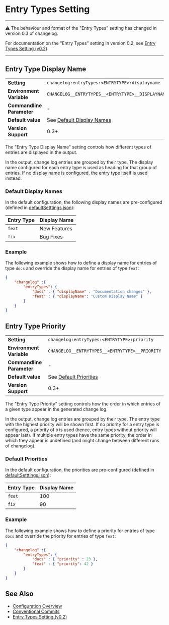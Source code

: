 # Entry Types Setting

---

⚠️ The behaviour and format of the "Entry Types" setting has changed in version 0.3 of changelog.

For documentation on the "Entry Types" setting in version 0.2, see [Entry Types Setting (v0.2)](https://github.com/ap0llo/changelog/blob/release/v0.2/docs/configuration.md#entry-types).

---

## Entry Type Display Name

<table>
    <tr>
        <td><b>Setting</b></td>
        <td><code>changelog:entryTypes:&lt;ENTRYTYPE&gt;:displayname</code></td>
    </tr>
    <tr>
        <td><b>Environment Variable</b></td>
        <td><code>CHANGELOG__ENTRYTYPES__&lt;ENTRYTYPE&gt;__DISPLAYNAME</code></td>
    </tr>
    <tr>
        <td><b>Commandline Parameter</b></td>
        <td>-</td>
    </tr>
    <tr>
        <td><b>Default value</b></td>
        <td>See <a href="#default-display-names">Default Display Names</a></td>
    </tr>
    <tr>
        <td><b>Version Support</b></td>
        <td>0.3+</td>
    </tr>
</table>

The "Entry Type Display Name" setting controls how different types of entries are displayed in the output.

In the output, change log entries are grouped by their type.
The display name configured for each entry type is used as heading for that group of entries.
If no display name is configured, the entry type itself is used instead.

### Default Display Names

In the default configuration, the following display names are pre-configured (defined in [defaultSetttings.json](../../../src/ChangeLog/Configuration/defaultSettings.json)):

| Entry Type | Display Name |
|------------|--------------|
| `feat`     | New Features |
| `fix`      | Bug Fixes    |

### Example

The following example shows how to define a display name for entries of type `docs` and override the display name for entries of type `feat`:

```json
{
    "changelog" :{
        "entryTypes": {
            "docs" : { "displayName" : "Documentation changes" },
            "feat" : { "displayName": "Custom Display Name" }
        }
    }
}
```

## Entry Type Priority

<table>
    <tr>
        <td><b>Setting</b></td>
        <td><code>changelog:entryTypes:&lt;ENTRYTYPE&gt;:priority</code></td>
    </tr>
    <tr>
        <td><b>Environment Variable</b></td>
        <td><code>CHANGELOG__ENTRYTYPES__&lt;ENTRYTYPE&gt;__PRIORITY</code></td>
    </tr>
    <tr>
        <td><b>Commandline Parameter</b></td>
        <td>-</td>
    </tr>
    <tr>
        <td><b>Default value</b></td>
        <td>See <a href="#default-priorities">Default Priorities</a></td>
    </tr>
    <tr>
        <td><b>Version Support</b></td>
        <td>0.3+</td>
    </tr>
</table>

The "Entry Type Priority" setting controls how the order in which entries of a given type appear in the generated change log.

In the output, change log entries are grouped by their type.
The entry type with the highest priority will be shown first.
If no priority for a entry type is configured, a priority of `0` is used (hence, entry types without priority will appear last).
If multiple entry types have the same priority, the order in which they appear is undefined (and might change between different runs of changelog).

### Default Priorities

In the default configuration, the priorities are pre-configured (defined in [defaultSetttings.json](../../../src/ChangeLog/Configuration/defaultSettings.json)):

| Entry Type | Display Name |
|------------|--------------|
| `feat`     | 100          |
| `fix`      | 90           |

### Example

The following example shows how to define a priority for entries of type `docs` and override the priority for entries of type `feat`:

```json
{
    "changelog" :{
        "entryTypes": {
            "docs" : { "priority" : 23 },
            "feat" : { "priority": 42 }
        }
    }
}
```

## See Also

- [Configuration Overview](../../configuration.md)
- [Conventional Commits](https://www.conventionalcommits.org/)
- [Entry Types Setting (v0.2)](https://github.com/ap0llo/changelog/blob/release/v0.2/docs/configuration.md#entry-types)